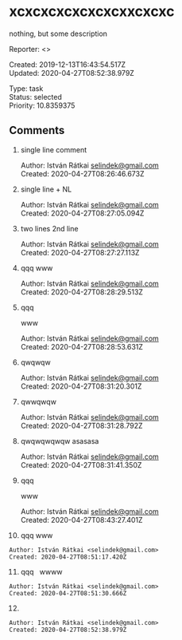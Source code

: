 # xcxcxcxcxcxcxcxxcxcxc

nothing, but some description

Reporter: <>  

Created: 2019-12-13T16:43:54.517Z  
Updated: 2020-04-27T08:52:38.979Z

Type: task  
Status: selected  
Priority: 10.8359375

## Comments
1.  single line comment

    Author: István Rátkai <selindek@gmail.com>  
    Created: 2020-04-27T08:26:46.673Z  

2.  single line + NL

    Author: István Rátkai <selindek@gmail.com>  
    Created: 2020-04-27T08:27:05.094Z  

3.  two lines
    2nd line

    Author: István Rátkai <selindek@gmail.com>  
    Created: 2020-04-27T08:27:27.113Z  

4.  qqq
    www

    Author: István Rátkai <selindek@gmail.com>  
    Created: 2020-04-27T08:28:29.513Z  

5.  qqq
    
    www

    Author: István Rátkai <selindek@gmail.com>  
    Created: 2020-04-27T08:28:53.631Z  

6.  qwqwqw

    Author: István Rátkai <selindek@gmail.com>  
    Created: 2020-04-27T08:31:20.301Z  

7.  qwwqwqw

    Author: István Rátkai <selindek@gmail.com>  
    Created: 2020-04-27T08:31:28.792Z  

8.  qwqwqwqwqw
    asasasa

    Author: István Rátkai <selindek@gmail.com>  
    Created: 2020-04-27T08:31:41.350Z  

9.  qqq
    
        
    
    www

    Author: István Rátkai <selindek@gmail.com>  
    Created: 2020-04-27T08:43:27.401Z  

10.  qqq
    www
    

    Author: István Rátkai <selindek@gmail.com>  
    Created: 2020-04-27T08:51:17.420Z  

11.  qqq&nbsp;&nbsp;
    wwww
    

    Author: István Rátkai <selindek@gmail.com>  
    Created: 2020-04-27T08:51:30.666Z  

12.  &nbsp;
    

    Author: István Rátkai <selindek@gmail.com>  
    Created: 2020-04-27T08:52:38.979Z  

